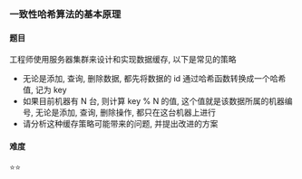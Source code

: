 ### 一致性哈希算法的基本原理

#### 题目
工程师使用服务器集群来设计和实现数据缓存, 以下是常见的策略
- 无论是添加, 查询, 删除数据, 都先将数据的 id 通过哈希函数转换成一个哈希值, 记为 key
- 如果目前机器有 N 台, 则计算 key % N 的值, 这个值就是该数据所属的机器编号, 无论是添加, 查询, 删除操作, 都只在这台机器上进行
- 请分析这种缓存策略可能带来的问题, 并提出改进的方案

#### 难度
:star::star:
